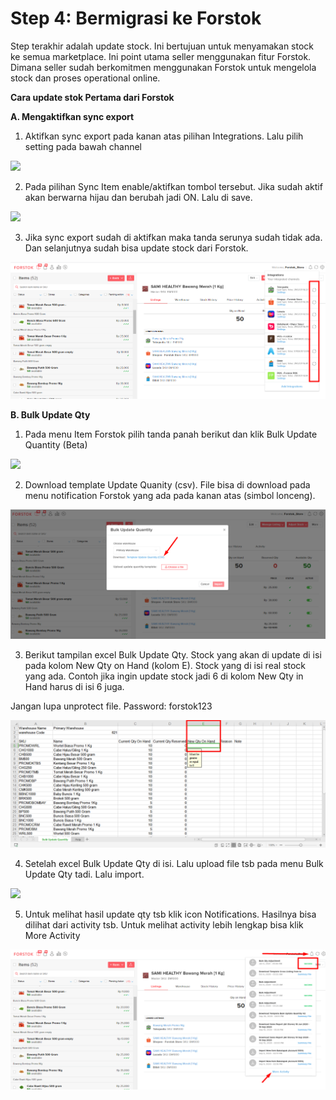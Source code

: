 # Step 4: Bermigrasi ke Forstok

Step terakhir adalah update stock. Ini bertujuan untuk menyamakan stock ke semua marketplace. Ini point utama seller menggunakan fitur Forstok. Dimana seller sudah berkomitmen menggunakan Forstok untuk mengelola stock dan proses operational online.

**Cara update stok Pertama dari Forstok**

**A. Mengaktifkan sync export**

1. Aktifkan sync export pada kanan atas pilihan Integrations. Lalu pilih setting pada bawah channel

![](https://s3.amazonaws.com/cdn.freshdesk.com/data/helpdesk/attachments/production/48062344507/original/4NXOQ9VACcSo4YDyaXKQKqN0iko_Z6DPjw.png?1601635163)

2. Pada pilihan Sync Item enable/aktifkan tombol tersebut. Jika sudah aktif akan berwarna hijau dan berubah jadi ON. Lalu di save.



![](https://s3.amazonaws.com/cdn.freshdesk.com/data/helpdesk/attachments/production/48062344504/original/_5x_v00ETAJc5g-LRdZVN3bBxjYDKszWPg.png?1601635162)

3. Jika sync export sudah di aktifkan maka tanda serunya sudah tidak ada. Dan selanjutnya sudah bisa update stock dari Forstok.

![](../../.gitbook/assets/image%20%28152%29.png)

**B. Bulk Update Qty**

1. Pada menu Item Forstok pilih tanda panah berikut dan klik Bulk Update Quantity \(Beta\)

![](https://s3.amazonaws.com/cdn.freshdesk.com/data/helpdesk/attachments/production/48065508828/original/cm5tcHJAbhqrpSumoL_FPATnD-qFR63OOw.png?1603132197)

2. Download template Update Quanity \(csv\). File bisa di download pada menu notification Forstok yang ada pada kanan atas \(simbol lonceng\).

![](../../.gitbook/assets/image%20%28259%29.png)

3. Berikut tampilan excel Bulk Update Qty. Stock yang akan di update di isi pada kolom New Qty on Hand \(kolom E\). Stock yang di isi real stock yang ada. Contoh jika ingin update stock jadi 6 di kolom New Qty in Hand harus di isi 6 juga.

Jangan lupa unprotect file. Password: forstok123

![](../../.gitbook/assets/image%20%28183%29.png)

4. Setelah excel Bulk Update Qty di isi. Lalu upload file tsb pada menu Bulk Update Qty tadi. Lalu import.

![](https://s3.amazonaws.com/cdn.freshdesk.com/data/helpdesk/attachments/production/48052034348/original/A-jdxOksg1gMf4jnDyX7PY-dtQ2cirhbcA.png?1596435491)

5. Untuk melihat hasil update qty tsb klik icon Notifications. Hasilnya bisa dilihat dari activity tsb. Untuk melihat activity lebih lengkap bisa klik More Activity

![](../../.gitbook/assets/image%20%288%29.png)

